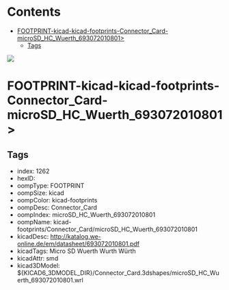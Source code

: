 



Contents
========

* [FOOTPRINT-kicad-kicad-footprints-Connector_Card-microSD_HC_Wuerth_693072010801>](#footprint-kicad-kicad-footprints-connector_card-microsd_hc_wuerth_693072010801)
	* [Tags](#tags)
  
![][im]
# FOOTPRINT-kicad-kicad-footprints-Connector_Card-microSD_HC_Wuerth_693072010801>

## Tags

- index: 1262
- hexID: 
- oompType: FOOTPRINT
- oompSize: kicad
- oompColor: kicad-footprints
- oompDesc: Connector_Card
- oompIndex: microSD_HC_Wuerth_693072010801
- oompName: kicad-footprints/Connector_Card/microSD_HC_Wuerth_693072010801
- kicadDesc: http://katalog.we-online.de/em/datasheet/693072010801.pdf
- kicadTags: Micro SD Wuerth Wurth Würth
- kicadAttr: smd
- kicad3DModel: ${KICAD6_3DMODEL_DIR}/Connector_Card.3dshapes/microSD_HC_Wuerth_693072010801.wrl



[im]: image.png
